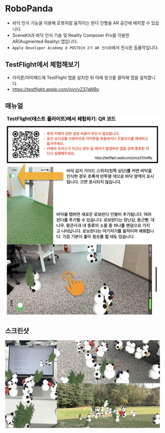 # RoboPanda
- 바닥 인식 기능을 이용해 로봇처럼 움직이는 판다 인형을 AR 공간에 배치할 수 있습니다.
- SceneKit과 바닥 인식 기술 및 Reality Composer Pro를 이용한 AR(Augmented Reality) 앱입니다.
- `Apple Developer Academy @ POSTECH 2기 AR 전시회`에서 전시된 출품작입니다.

## TestFlight에서 체험해보기
- 아이폰/아이패드에 TestFlight 앱을 설치한 뒤 아래 링크를 클릭해 앱을 설치합니다.
- https://testflight.apple.com/join/yZ37aWBy

## 매뉴얼
![](RoboPanda.001.png)

## 스크린샷
![](RoboPanda.002.png)
